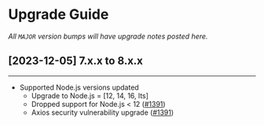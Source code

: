 # Upgrade Guide

_All `MAJOR` version bumps will have upgrade notes posted here._

## [2023-12-05] 7.x.x to 8.x.x

---

* Supported Node.js versions updated
  * Upgrade to Node.js = [12, 14, 16, lts]
  * Dropped support for Node.js < 12 ([#1391](https://github.com/sendgrid/sendgrid-nodejs/pull/1391))
  * Axios security vulnerability upgrade ([#1391](https://github.com/sendgrid/sendgrid-nodejs/pull/1391))
